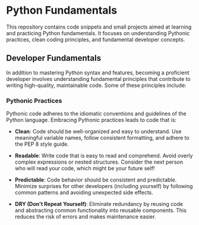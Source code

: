 
# Python Fundamentals

This repository contains code snippets and small projects aimed at learning and practicing Python fundamentals. It focuses on understanding Pythonic practices, clean coding principles, and fundamental developer concepts.

## Developer Fundamentals

In addition to mastering Python syntax and features, becoming a proficient developer involves understanding fundamental principles that contribute to writing high-quality, maintainable code. Some of these principles include:

### Pythonic Practices

Pythonic code adheres to the idiomatic conventions and guidelines of the Python language. Embracing Pythonic practices leads to code that is:

- **Clean**: Code should be well-organized and easy to understand. Use meaningful variable names, follow consistent formatting, and adhere to the PEP 8 style guide.
  
- **Readable**: Write code that is easy to read and comprehend. Avoid overly complex expressions or nested structures. Consider the next person who will read your code, which might be your future self!
  
- **Predictable**: Code behavior should be consistent and predictable. Minimize surprises for other developers (including yourself) by following common patterns and avoiding unexpected side effects.
  
- **DRY (Don't Repeat Yourself)**: Eliminate redundancy by reusing code and abstracting common functionality into reusable components. This reduces the risk of errors and makes maintenance easier.
